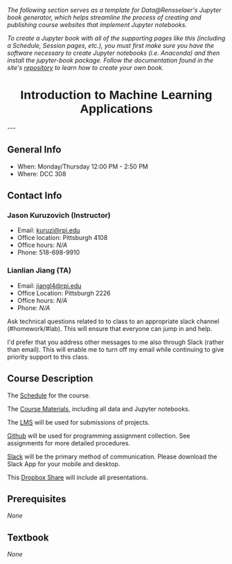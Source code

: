 *The following section serves as a template for Data@Rensselaer's Jupyter book generator, which helps streamline the process of creating and publishing course websites that implement Jupyter notebooks.*

*To create a Jupyter book with all of the supporting pages like this (including a Schedule, Session pages, etc.), you must first make sure you have the software necessary to create Jupyter notebooks (i.e. Anaconda) and then install the jupyter-book package. Follow the documentation found in the site's [repository](https://github.com/RPI-DATA/course-intro-ml-app) to learn how to create your own book.*



<h1  style="font-family:  Verdana,  Geneva,  sans-serif;  text-align:center;">Introduction  to  Machine  Learning  Applications</h1> 
--- 

##  General  Info 
-  When:  Monday/Thursday  12:00  PM  -  2:50  PM 
-  Where:  DCC  308 
 
##  Contact  Info 
###  Jason  Kuruzovich  (Instructor) 
-  Email:  kuruzj@rpi.edu 
-  Office  location:  Pittsburgh  4108 
-  Office  hours:  *N/A* 
-  Phone:  518-698-9910 
 
###  Lianlian  Jiang  (TA) 
-  Email:  jiangl4@rpi.edu 
-  Office  Location:  Pittsburgh  2226 
-  Office  hours:  *N/A* 
-  Phone:  *N/A* 
 
Ask  technical  questions  related  to  to  class  to  an  appropriate  slack  channel  (#homework/#lab).  This  will  ensure  that  everyone  can  jump  in  and  help. 
 
I'd  prefer  that  you  address  other  messages  to  me  also  through  Slack  (rather  than  email).  This  will  enable  me  to  turn  off  my  email  while  continuing  to  give  priority  support  to  this  class. 
 
##  Course  Description 
The  [Schedule](https://rpi-data.github.io/course-intro-ml-app/schedule.html)  for  the  course. 
 
The  [Course  Materials](https://github.com/rpi-techfundamentals/spring2019-materials),  including  all  data  and  Jupyter  notebooks. 
 
The  [LMS](https://lms.rpi.edu/)  will  be  used  for  submissions  of  projects. 
 
[Github](https://github.com/rpi-techfundamentals/spring2019-materials)  will  be  used  for  programming  assignment  collection.  See  assignments  for  more  detailed  procedures. 
 
[Slack](https://app.slack.com/client/TCYU5RCRK/CCZQHCNKH)  will  be  the  primary  method  of  communication.  Please  download  the  Slack  App  for  your  mobile  and  desktop. 
 
This  [Dropbox  Share](https://www.dropbox.com/sh/bnxl5hiyb4fsjbw/AABJuu_Cf207LC8CSf23Sr4ha?dl=0)  will  include  all  presentations. 
 
##  Prerequisites 
*None* 
 
##  Textbook 
*None*
